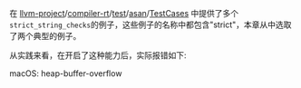 在 [llvm-project](https://github.com/llvm/llvm-project)/[compiler-rt](https://github.com/llvm/llvm-project/tree/main/compiler-rt)/[test](https://github.com/llvm/llvm-project/tree/main/compiler-rt/test)/[asan](https://github.com/llvm/llvm-project/tree/main/compiler-rt/test/asan)/[TestCases](https://github.com/llvm/llvm-project/tree/main/compiler-rt/test/asan/TestCases) 中提供了多个`strict_string_checks`的例子，这些例子的名称中都包含"strict"，本章从中选取了两个典型的例子。

从实践来看，在开启了这种能力后，实际报错如下: 

macOS: heap-buffer-overflow

